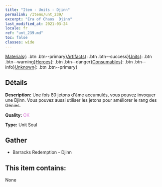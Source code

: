 ```yaml
---
title: "Item - Units - Djinn"
permalink: /Items/unt_239/
excerpt: "Era of Chaos  Djinn"
last_modified_at: 2021-03-24
locale: fr
ref: "unt_239.md"
toc: false
classes: wide
---
```

 [Materials](/fr/Items/){: .btn .btn--primary}[Artifacts](/fr/Items/Artifacts/){: .btn .btn--success}[Units](/fr/Items/Units/){: .btn .btn--warning}[Heroes](/fr/Items/Heroes/){: .btn .btn--danger}[Consumables](/fr/Items/Consumables/){: .btn .btn--info}[Unknown](/fr/Items/Unknown/){: .btn .btn--primary}

## Détails
 **Description:** Une fois 80 jetons d'âme accumulés, vous pouvez invoquer une Djinn. Vous pouvez aussi utiliser les jetons pour améliorer le rang des Génies.

 **Quality:** <span style="color: #DA70D6">OK</span>

 **Type:** Unit Soul

## Gather

*    Barracks Redemption - Djinn 

## This item contains:

  None

